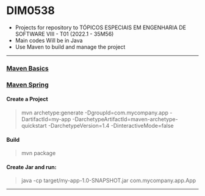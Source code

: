 # DIM0538
- Projects for repository to 
   TÓPICOS ESPECIAIS EM ENGENHARIA DE SOFTWARE VIII - T01 (2022.1 - 35M56) 
- Main codes Will be in Java
- Use Maven to build and manage the project

-----
### [Maven Basics](https://maven.apache.org/guides/getting-started/maven-in-five-minutes.html)
### [Maven Spring](https://spring.io/guides/gs/maven/#initial)

#### Create a Project
> mvn archetype:generate -DgroupId=com.mycompany.app -DartifactId=my-app -DarchetypeArtifactId=maven-archetype-quickstart -DarchetypeVersion=1.4 -DinteractiveMode=false

#### Build 
> mvn package

#### Create Jar and run:
> java -cp target/my-app-1.0-SNAPSHOT.jar com.mycompany.app.App

-----
